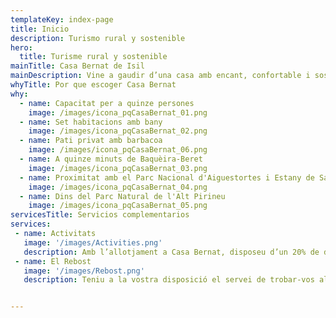 ```yaml
---
templateKey: index-page
title: Inicio
description: Turismo rural y sostenible
hero:
  title: Turisme rural y sostenible
mainTitle: Casa Bernat de Isil
mainDescription: Vine a gaudir d’una casa amb encant, confortable i sostenible al bell mig d’un poble de les Valls d’Àneu, al nord del Pallars Sobirà.
whyTitle: Por que escoger Casa Bernat
why:
  - name: Capacitat per a quinze persones
    image: /images/icona_pqCasaBernat_01.png
  - name: Set habitacions amb bany
    image: /images/icona_pqCasaBernat_02.png
  - name: Pati privat amb barbacoa
    image: /images/icona_pqCasaBernat_06.png
  - name: A quinze minuts de Baquèira-Beret
    image: /images/icona_pqCasaBernat_03.png
  - name: Proximitat amb el Parc Nacional d'Aiguestortes i Estany de Sant Maurici
    image: /images/icona_pqCasaBernat_04.png
  - name: Dins del Parc Natural de l'Alt Pirineu
    image: /images/icona_pqCasaBernat_05.png
servicesTitle: Servicios complementarios
services:
 - name: Activitats
   image: '/images/Activities.png'
   description: Amb l’allotjament a Casa Bernat, disposeu d’un 20% de descompte a SnowCanyonPallars, la nostra secció d’activitats esportives. Oferim classes d’esquí, sortides amb raquetes, descens de barrancs, excursions, vies ferrades, acompanyaments i sortides interpretatives.
 - name: El Rebost
   image: '/images/Rebost.png'
   description: Teniu a la vostra disposició el servei de trobar-vos al rebost i a la nevera els àpats que vulgueu fer al llarg de la vostra estada, a més, d’un seguit de productes artesans de la comarca.


---
```


